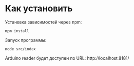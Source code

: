 #  Как установить
Установка зависимостей через npm:
```
npm install
```
Запуск программы:
```
node src/index
```
Arduino reader будет доступен по URL: http://localhost:8181/